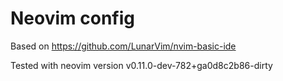 # Neovim config

Based on https://github.com/LunarVim/nvim-basic-ide

Tested with neovim version v0.11.0-dev-782+ga0d8c2b86-dirty
